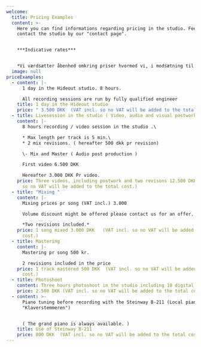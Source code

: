 ```yaml
---
welcome:
  title: Pricing Examples
  content: >-
    Here you can find informations regarding pricing in the studio. Feel free to
    contact the studio by our "contact page".


    ***Indicative rates***


    *V﻿i værdsætter åbenhed omkring priser hvormed vi, i modsætning til mange andre studier, har valgt ikke at opgive vores priser eksklusiv moms, men inklusiv moms,  du får dermed ingen ubehagelig overaskelse når du modtager en regning.*
  image: null
priceExamples:
  - content: |-
      1 day in the Hideout studio. 8 hours.

      All recording sessions are run by fully qualified engineer
    title: 1 day in the Hideout studio
    price: " 3.500 DKK  (VAT incl. so no VAT will be added to the total cost.)"
  - title: Livesession in the studio ( Video, audio and visual postwork )
    content: |-
      8 hours recording / video session in the studio .\

      * Max length per track is 5 min.\
      * 2 mix revisions. ( hereafter 500 dkk pr revision)

      \- Mix and Master ( Audio post production )

      First video 6.500 DKK

      Hereafter 3.000 DKK Pr video.
    price: Three videos, including postwork and two revisons 12.500 DKK (VAT incl.
      so no VAT will be added to the total cost.)
  - title: "Mixing "
    content: |-
      Mixing prices pr song (VAT incl.) 3.000

      Volume discount might be offered please contact us for an offer.

      *Two revisions included.*
    price: 1 song mixed 3.000 DKK   (VAT incl. so no VAT will be added to the total
      cost.)
  - title: Mastering
    content: |-
      Mastering pr song 500 kr. 

      2 revisions included in the price
    price: 1 track mastered 500 DKK  (VAT incl. so no VAT will be added to the total
      cost.)
  - title: Photoshoot
    content: Three hours photoshoot in the studio including 10 digital pictures.
    price: 2.500 DKK (VAT incl. so no VAT will be added to the total cost.)
  - content: >-
      Piano tuning before recording with the Steinway B-211 (Local piano tuner
      "Klaverstemmeren")


      ( The grand piano is always available. )
    title: Use of Steinway B-211
    price: 800 DKK  (VAT incl. so no VAT will be added to the total cost.)
---
```

